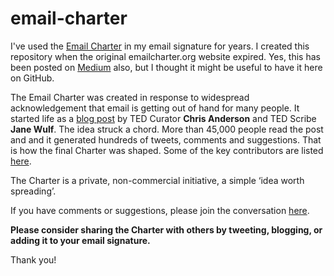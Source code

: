 # email-charter
I've used the [Email Charter](https://gmcressman.github.io/email-charter/) in my email signature for years. I created this repository when the original emailcharter.org website expired. Yes, this has been posted on [Medium](https://medium.com/virtual-teams-for-systemic-change/the-email-charter-an-idea-worth-spreading-688b8940f892) also, but I thought it might be useful to have it here on GitHub.  

The Email Charter was created in response to widespread acknowledgement that email is getting out of hand for many people. It started life as a [blog post](http://web.archive.org/web/20150315012653/http://tedchris.posthaven.com/help-create-an-email-charter)  by TED Curator **Chris Anderson** and TED Scribe **Jane Wulf**. The idea struck a chord. More than 45,000 people read the post and and it generated hundreds of tweets, comments and suggestions. That is how the final Charter was shaped. Some of the key contributors are listed [here](http://web.archive.org/web/20150315012653/http://emailcharter.org/comments.html).

The Charter is a private, non-commercial initiative, a simple ‘idea worth spreading’.

If you have comments or suggestions, please join the conversation [here](http://web.archive.org/web/20150315012653/http://tedchris.posthaven.com/help-create-an-email-charter).

**Please consider sharing the Charter with others by tweeting, blogging, or adding it to your email signature.**

Thank you!
